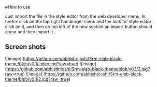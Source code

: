 #How to use 

Just import the file in the style editor from the web developer menu, In firefox click on the top right hamburger menu and the look for style editor click on it, and then on top left of the new section an import button should apear and then import it .

## Screen shots 

![image] (https://github.com/abhishrijoshi/Srm-elab-black-theme/blob/v0.1/index.jpg?raw=true)
![image] (https://github.com/abhishrijoshi/Srm-elab-black-theme/blob/v0.1/3.jpg?raw=true)
![image] (https://github.com/abhishrijoshi/Srm-elab-black-theme/blob/v0.1/2.jpg?raw=true)
